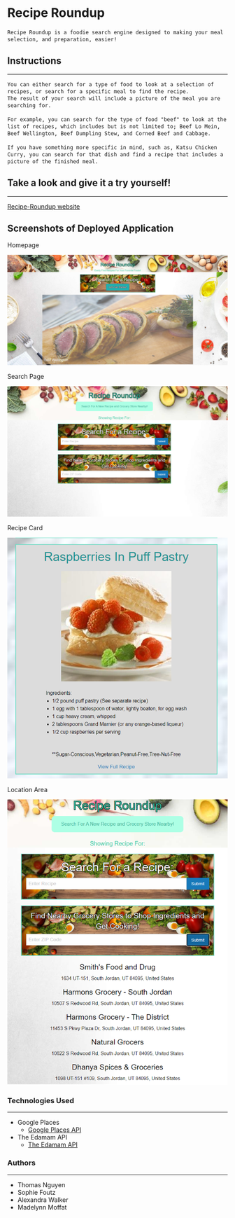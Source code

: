 # Recipe Roundup

    Recipe Roundup is a foodie search engine designed to making your meal selection, and preparation, easier!

## Instructions
---
    You can either search for a type of food to look at a selection of recipes, or search for a specific meal to find the recipe.
    The result of your search will include a picture of the meal you are searching for. 

    For example, you can search for the type of food "beef" to look at the list of recipes, which includes but is not limited to; Beef Lo Mein, Beef Wellington, Beef Dumpling Stew, and Corned Beef and Cabbage.

    If you have something more specific in mind, such as, Katsu Chicken Curry, you can search for that dish and find a recipe that includes a picture of the finished meal. 

## Take a look and give it a try yourself!
---
[Recipe-Roundup website](https://thomasnguyen546.github.io/Recipe-Finder/)

## Screenshots of Deployed Application

Homepage

![](assets/images/homepage.png)



Search Page

![](assets/images/searchPage.png)



Recipe Card

![](assets/images/recipeCard.png)



Location Area

![](assets/images/searchLocation.png)


### Technologies Used
---
* Google Places
    *  [Google Places API](https://developers.google.com/places/web-service/overview)
* The Edamam API
    * [The Edamam API](https://developer.edamam.com/)

### Authors
---
* Thomas Nguyen
* Sophie Foutz 
* Alexandra Walker 
* Madelynn Moffat 


